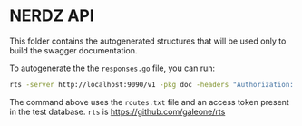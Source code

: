 # NERDZ API

This folder contains the autogenerated structures that will be used only to build the swagger documentation.

To autogenerate the the `responses.go` file, you can run:

```sh
rts -server http://localhost:9090/v1 -pkg doc -headers "Authorization: Bearer _uZV-FCsS3-ytssqZC6qLw" -routes routes.txt -out responses.go
```

The command above uses the `routes.txt` file and an access token present in the test database.
`rts` is https://github.com/galeone/rts
